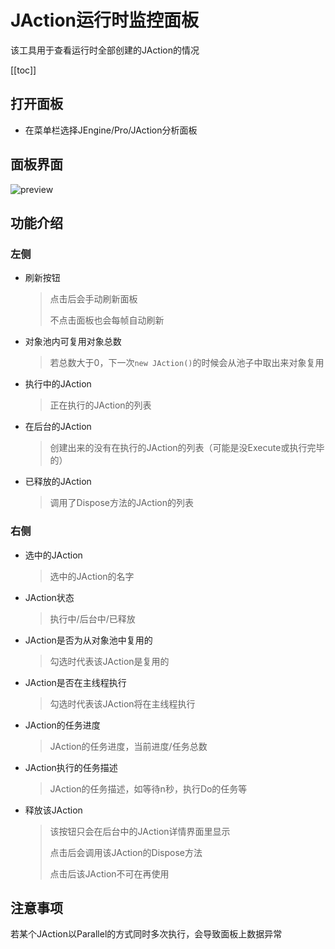 # JAction运行时监控面板

该工具用于查看运行时全部创建的JAction的情况



[[toc]]



## 打开面板

- 在菜单栏选择JEngine/Pro/JAction分析面板



## 面板界面

![preview](https://s1.ax1x.com/2022/05/28/XuTYKf.jpg)





## 功能介绍

### 左侧

- 刷新按钮

  > 点击后会手动刷新面板
  >
  > 不点击面板也会每帧自动刷新

- 对象池内可复用对象总数

  > 若总数大于0，下一次```new JAction()```的时候会从池子中取出来对象复用

- 执行中的JAction

  > 正在执行的JAction的列表

- 在后台的JAction

  > 创建出来的没有在执行的JAction的列表（可能是没Execute或执行完毕的）

- 已释放的JAction

  > 调用了Dispose方法的JAction的列表

### 右侧

- 选中的JAction

  > 选中的JAction的名字

- JAction状态

  > 执行中/后台中/已释放

- JAction是否为从对象池中复用的

  > 勾选时代表该JAction是复用的

- JAction是否在主线程执行

  > 勾选时代表该JAction将在主线程执行

- JAction的任务进度

  > JAction的任务进度，当前进度/任务总数

- JAction执行的任务描述

  > JAction的任务描述，如等待n秒，执行Do的任务等

- 释放该JAction

  > 该按钮只会在后台中的JAction详情界面里显示
  >
  > 点击后会调用该JAction的Dispose方法
  >
  > 点击后该JAction不可在再使用



## 注意事项

若某个JAction以Parallel的方式同时多次执行，会导致面板上数据异常